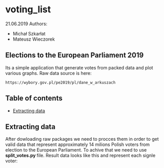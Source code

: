 # voting_list
21.06.2019
Authors:
* Michał Szkarłat
* Mateusz Wieczorek


## Elections to the European Parliament 2019
Its a simple application that generate votes from packed data and plot various graphs. 
Raw data source is here:
```
https://wybory.gov.pl/pe2019/pl/dane_w_arkuszach
```

## Table of contents
* [Extracting data](#extracting-data)

## Extracting data
After dowloading raw packages we need to procces them in order to get valid data that represent approximately 14 milions Polish voters from election to the European Parliament. To achive that we need to use <b> split_votes.py </b> file. Result data looks like this and represent each signle voter:
